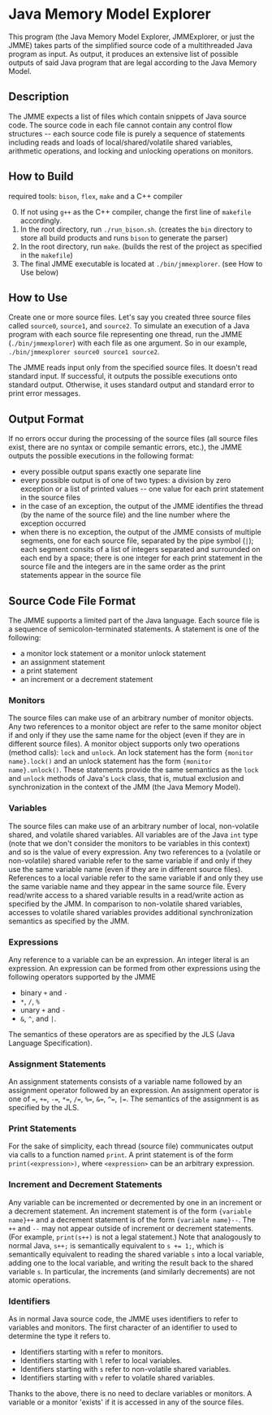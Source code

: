 # Java Memory Model Explorer
This program (the Java Memory Model Explorer, JMMExplorer, or just the JMME) takes parts of the simplified source code of a multithreaded Java program as input. As output, it produces an extensive list of possible outputs of said Java program that are legal according to the Java Memory Model.

## Description
The JMME expects a list of files which contain snippets of Java source code. The source code in each file cannot contain any control flow structures -- each source code file is purely a sequence of statements including reads and loads of local/shared/volatile shared variables, arithmetic operations, and locking and unlocking operations on monitors.

## How to Build
required tools: `bison`, `flex`, `make` and a C++ compiler

0. If not using `g++` as the C++ compiler, change the first line of `makefile` accordingly.
1. In the root directory, run `./run_bison.sh`. (creates the `bin` directory to store all build products and runs `bison` to generate the parser)
2. In the root directory, run `make`. (builds the rest of the project as specified in the `makefile`)
3. The final JMME executable is located at `./bin/jmmexplorer`. (see How to Use below)

## How to Use
Create one or more source files. Let's say you created three source files called `source0`, `source1`, and `source2`. To simulate an execution of a Java program with each source file representing one thread, run the JMME (`./bin/jmmexplorer`) with each file as one argument. So in our example, `./bin/jmmexplorer source0 source1 source2`.

The JMME reads input only from the specified source files. It doesn't read standard input. If successful, it outputs the possible executions onto standard output. Otherwise, it uses standard output and standard error to print error messages.

## Output Format
If no errors occur during the processing of the source files (all source files exist, there are no syntax or compile semantic errors, etc.), the JMME outputs the possible executions in the following format:
* every possible output spans exactly one separate line
* every possible output is of one of two types: a division by zero exception or a list of printed values -- one value for each print statement in the source files
* in the case of an exception, the output of the JMME identifies the thread (by the name of the source file) and the line number where the exception occurred
* when there is no exception, the output of the JMME consists of multiple segments, one for each source file, separated by the pipe symbol (`|`); each segment consits of a list of integers separated and surrounded on each end by a space; there is one integer for each print statement in the source file and the integers are in the same order as the print statements appear in the source file

## Source Code File Format
The JMME supports a limited part of the Java language. Each source file is a sequence of semicolon-terminated statements. A statement is one of the following:
* a monitor lock statement or a monitor unlock statement
* an assignment statement
* a print statement
* an increment or a decrement statement

### Monitors
The source files can make use of an arbitrary number of monitor objects. Any two references to a monitor object are refer to the same monitor object if and only if they use the same name for the object (even if they are in different source files). A monitor object supports only two operations (method calls): `lock` and `unlock`. An lock statement has the form `{monitor name}.lock()` and an unlock statement has the form `{monitor name}.unlock()`. These statements provide the same semantics as the `lock` and `unlock` methods of Java's `Lock` class, that is, mutual exclusion and synchronization in the context of the JMM (the Java Memory Model).

### Variables
The source files can make use of an arbitrary number of local, non-volatile shared, and volatile shared variables. All variables are of the Java `int` type (note that we don't consider the monitors to be variables in this context) and so is the value of every expression. Any two references to a (volatile or non-volatile) shared variable refer to the same variable if and only if they use the same variable name (even if they are in different source files). References to a local variable refer to the same variable if and only they use the same variable name and they appear in the same source file. Every read/write access to a shared variable results in a read/write action as specified by the JMM. In comparison to non-volatile shared variables, accesses to volatile shared variables provides additional synchronization semantics as specified by the JMM.

### Expressions
Any reference to a variable can be an expression. An integer literal is an expression. An expression can be formed from other expressions using the following operators supported by the JMME
* binary `+` and `-`
* `*`, `/`, `%`
* unary `+` and `-`
* `&`, `^`, and `|`.

The semantics of these operators are as specified by the JLS (Java Language Specification).

### Assignment Statements
An assignment statements consists of a variable name followed by an assignment operator followed by an expression. An assignment operator is one of `=`, `+=`, `-=`, `*=`, `/=`, `%=`, `&=`, `^=`, `|=`. The semantics of the assignment is as specified by the JLS.

### Print Statements
For the sake of simplicity, each thread (source file) communicates output via calls to a function named `print`. A print statement is of the form `print(<expression>)`, where `<expression>` can be an arbitrary expression.

### Increment and Decrement Statements
Any variable can be incremented or decremented by one in an increment or a decrement statement. An increment statement is of the form `{variable name}++` and a decrement statement is of the form `{variable name}--`. The `++` and `--` may not appear outside of increment or decrement statements. (For example, `print(s++)` is not a legal statement.) Note that analogously to normal Java, `s++;` is semantically equivalent to `s += 1;`, which is semantically equivalent to reading the shared variable `s` into a local variable, adding one to the local variable, and writing the result back to the shared variable `s`. In particular, the increments (and similarly decrements) are not atomic operations.

### Identifiers
As in normal Java source code, the JMME uses identifiers to refer to variables and monitors. The first character of an identifier to used to determine the type it refers to.
* Identifiers starting with `m` refer to monitors.
* Identifiers starting with `l` refer to local variables.
* Identifiers starting with `s` refer to non-volatile shared variables.
* Identifiers starting with `v` refer to volatile shared variables.

Thanks to the above, there is no need to declare variables or monitors. A variable or a monitor 'exists' if it is accessed in any of the source files.
